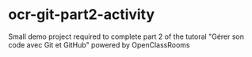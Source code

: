 ocr-git-part2-activity
======================

Small demo project required to complete part 2 of the tutoral "Gérer son code avec Git et GitHub" powered by OpenClassRooms
